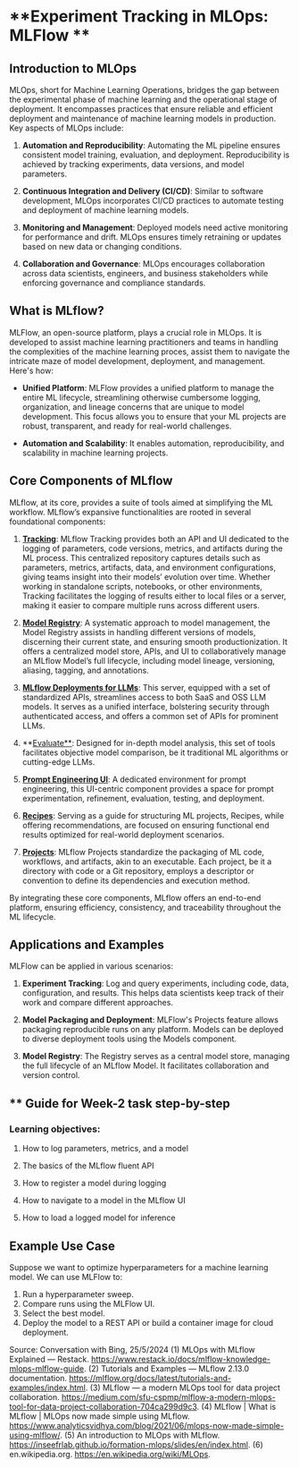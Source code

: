 # **Experiment Tracking in MLOps: MLFlow **

## **Introduction to MLOps**
MLOps, short for Machine Learning Operations, bridges the gap between the experimental phase of machine learning and the operational stage of deployment. It encompasses practices that ensure reliable and efficient deployment and maintenance of machine learning models in production. Key aspects of MLOps include:

1. **Automation and Reproducibility**: Automating the ML pipeline ensures consistent model training, evaluation, and deployment. Reproducibility is achieved by tracking experiments, data versions, and model parameters.

2. **Continuous Integration and Delivery (CI/CD)**: Similar to software development, MLOps incorporates CI/CD practices to automate testing and deployment of machine learning models.

3. **Monitoring and Management**: Deployed models need active monitoring for performance and drift. MLOps ensures timely retraining or updates based on new data or changing conditions.

4. **Collaboration and Governance**: MLOps encourages collaboration across data scientists, engineers, and business stakeholders while enforcing governance and compliance standards.

## **What is MLflow?**
MLFlow, an open-source platform, plays a crucial role in MLOps. It is developed to assist machine learning practitioners and teams in handling the complexities of the machine learning proces, assist them to navigate the intricate maze of model development, deployment, and management. Here's how:

- **Unified Platform**: MLFlow provides a unified platform to manage the entire ML lifecycle, streamlining otherwise cumbersome logging, organization, and lineage concerns that are unique to model development. This focus allows you to ensure that your ML projects are robust, transparent, and ready for real-world challenges.

- **Automation and Scalability**: It enables automation, reproducibility, and scalability in machine learning projects.

## **Core Components of MLflow**
MLflow, at its core, provides a suite of tools aimed at simplifying the ML workflow. MLflow’s expansive functionalities are rooted in several foundational components:

1. **[Tracking](https://mlflow.org/docs/latest/tracking.html#tracking)**: MLflow Tracking provides both an API and UI dedicated to the logging of parameters, code versions, metrics, and artifacts during the ML process. This centralized repository captures details such as parameters, metrics, artifacts, data, and environment configurations, giving teams insight into their models’ evolution over time. Whether working in standalone scripts, notebooks, or other environments, Tracking facilitates the logging of results either to local files or a server, making it easier to compare multiple runs across different users.

2. **[Model Registry](https://mlflow.org/docs/latest/model-registry.html#registry)**: A systematic approach to model management, the Model Registry assists in handling different versions of models, discerning their current state, and ensuring smooth productionization. It offers a centralized model store, APIs, and UI to collaboratively manage an MLflow Model’s full lifecycle, including model lineage, versioning, aliasing, tagging, and annotations.

3. **[MLflow Deployments for LLMs](https://mlflow.org/docs/latest/llms/deployments/index.html#deployments)**: This server, equipped with a set of standardized APIs, streamlines access to both SaaS and OSS LLM models. It serves as a unified interface, bolstering security through authenticated access, and offers a common set of APIs for prominent LLMs.

4. **[Evaluate**](https://mlflow.org/docs/latest/models.html#model-evaluation): Designed for in-depth model analysis, this set of tools facilitates objective model comparison, be it traditional ML algorithms or cutting-edge LLMs.

5. **[Prompt Engineering UI](https://mlflow.org/docs/latest/llms/prompt-engineering/index.html#prompt-engineering)**: A dedicated environment for prompt engineering, this UI-centric component provides a space for prompt experimentation, refinement, evaluation, testing, and deployment.

6. **[Recipes](https://mlflow.org/docs/latest/recipes.html#recipes)**: Serving as a guide for structuring ML projects, Recipes, while offering recommendations, are focused on ensuring functional end results optimized for real-world deployment scenarios.

7. **[Projects](https://mlflow.org/docs/latest/projects.html#projects)**: MLflow Projects standardize the packaging of ML code, workflows, and artifacts, akin to an executable. Each project, be it a directory with code or a Git repository, employs a descriptor or convention to define its dependencies and execution method.

By integrating these core components, MLflow offers an end-to-end platform, ensuring efficiency, consistency, and traceability throughout the ML lifecycle.

## **Applications and Examples**
MLFlow can be applied in various scenarios:

1. **Experiment Tracking**: Log and query experiments, including code, data, configuration, and results. This helps data scientists keep track of their work and compare different approaches.

2. **Model Packaging and Deployment**: MLFlow's Projects feature allows packaging reproducible runs on any platform. Models can be deployed to diverse deployment tools using the Models component.

3. **Model Registry**: The Registry serves as a central model store, managing the full lifecycle of an MLflow Model. It facilitates collaboration and version control.

[](https://mlflow.org/docs/latest/_images/mlflow-overview.png)


## ** Guide for Week-2 task step-by-step 

### Learning objectives:

1. How to log parameters, metrics, and a model

2. The basics of the MLflow fluent API

3. How to register a model during logging

4. How to navigate to a model in the MLflow UI

5. How to load a logged model for inference


## **Example Use Case**
Suppose we want to optimize hyperparameters for a machine learning model. We can use MLFlow to:
1. Run a hyperparameter sweep.
2. Compare runs using the MLFlow UI.
3. Select the best model.
4. Deploy the model to a REST API or build a container image for cloud deployment.



Source: Conversation with Bing, 25/5/2024
(1) MLOps with MLflow Explained — Restack. https://www.restack.io/docs/mlflow-knowledge-mlops-mlflow-guide.
(2) Tutorials and Examples — MLflow 2.13.0 documentation. https://mlflow.org/docs/latest/tutorials-and-examples/index.html.
(3) MLflow — a modern MLOps tool for data project collaboration. https://medium.com/sfu-cspmp/mlflow-a-modern-mlops-tool-for-data-project-collaboration-704ca299d9c3.
(4) MLflow | What is MLflow | MLOps now made simple using MLflow. https://www.analyticsvidhya.com/blog/2021/06/mlops-now-made-simple-using-mlflow/.
(5) An introduction to MLOps with MLflow. https://inseefrlab.github.io/formation-mlops/slides/en/index.html.
(6) en.wikipedia.org. https://en.wikipedia.org/wiki/MLOps.